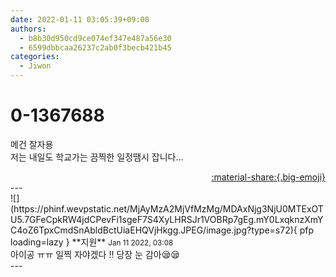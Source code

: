 ```yaml
---
date: 2022-01-11 03:05:39+09:00
authors:
  - b8b30d950cd9ce074ef347e487a56e30
  - 6599dbbcaa26237c2ab0f3becb421b45
categories:
  - Jiwon
---
```


# 0-1367688

<div class="post-container" markdown="1">
<div class="content-container md-sidebar__scrollwrap" markdown="1">

메건 잘자용<br>저는 내일도 학교가는 끔찍한 일정땜시 잡니다...

</div>
</div>

<div style="text-align: right;" markdown="1">
<a href="https://weverse.io/fromis9/fanpost/0-1367688" style="text-align: right;">:material-share:{.big-emoji}</a>
</div>
---

<div class="comments-container md-sidebar__scrollwrap" markdown="1">
<div class="comment" markdown="1">
<div class='id-container' markdown="1">
![](https://phinf.wevpstatic.net/MjAyMzA2MjVfMzMg/MDAxNjg3NjU0MTExOTU5.7GFeCpkRW4jdCPevFi1sgeF7S4XyLHRSJr1VOBRp7gEg.mY0LxqknzXmYC4oZ6TpxCmdSnAbldBctUiaEHQVjHkgg.JPEG/image.jpg?type=s72){ pfp loading=lazy }
**<span class="artist">지원</span>** <small>Jan 11 2022, 03:08</small><br>
</div>
<div class='comment-body' markdown="1">
아이공 ㅠㅠ 일찍 자야겠다 !! 당장 눈 감아😪😪
</div>
</div>
</div>
---
